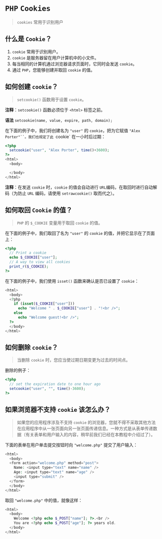 # `PHP` `Cookies`
> `cookies` 常用于识别用户

## 什么是 `Cookie`？
1. `cookie` 常用于识别用户。
2. `cookie` 是服务器留在用户计算机中的小文件。
3. 每当相同的计算机通过浏览器请求页面时，它同时会发送 `cookie`。
4. 通过 `PHP`，您能够创建并取回 `cookie` 的值。

## 如何创建 `cookie`？
> `setcookie()` 函数用于设置 `cookie`。

**注释**：`setcookie()` 函数必须位于 `<html>` 标签之前。

**语法**
`setcookie(name, value, expire, path, domain);`

在下面的例子中，我们将创建名为 `"user"` 的 `cookie`，把为它赋值 `"Alex Porter"``。我们也规定了此 `cookie` 在一小时后过期：
```php
<?php 
  setcookie("user", "Alex Porter", time()+3600);
?>
<html>
  <body>

  </body>
</html>
```
**注释**：在发送 `cookie` 时，`cookie` 的值会自动进行 `URL`编码，在取回时进行自动解码（为防止 `URL` 编码，请使用 `setrawcookie()` 取而代之）。

## 如何取回 `Cookie` 的值？
> `PHP` 的 `$_COOKIE` 变量用于取回 `cookie` 的值。

在下面的例子中，我们取回了名为 `"user"` 的 `cookie` 的值，并把它显示在了页面上：
```php
<?php
  // Print a cookie
  echo $_COOKIE["user"];
  // A way to view all cookies
  print_r($_COOKIE);
?>
```
在下面的例子中，我们使用 `isset()` 函数来确认是否已设置了 `cookie`：
```php
<html>
  <body>
  <?php
    if (isset($_COOKIE["user"]))
      echo "Welcome " . $_COOKIE["user"] . "!<br />";
    else
      echo "Welcome guest!<br />";
  ?>
  </body>
</html>
```

## 如何删除 `cookie`？
> 当删除 `cookie` 时，您应当使过期日期变更为过去的时间点。

删除的例子：
```php
<?php 
  // set the expiration date to one hour ago
  setcookie("user", "", time()-3600);
?>
```

## 如果浏览器不支持 `cookie` 该怎么办？
> 如果您的应用程序涉及不支持 `cookie` 的浏览器，您就不得不采取其他方法在应用程序中从一张页面向另一张页面传递信息。一种方式是从表单传递数据（有关表单和用户输入的内容，稍早前我们已经在本教程中介绍过了）。

下面的表单在用户单击提交按钮时向 `"welcome.php"` 提交了用户输入：
```php
<html>
  <body>
  <form action="welcome.php" method="post">
    Name: <input type="text" name="name" />
    Age: <input type="text" name="age" />
    <input type="submit" />
  </form>
  </body>
</html>
```
取回 `"welcome.php"` 中的值，就像这样：
```php
<html>
  <body>
    Welcome <?php echo $_POST["name"]; ?>.<br />
    You are <?php echo $_POST["age"]; ?> years old.
  </body>
</html>
```

